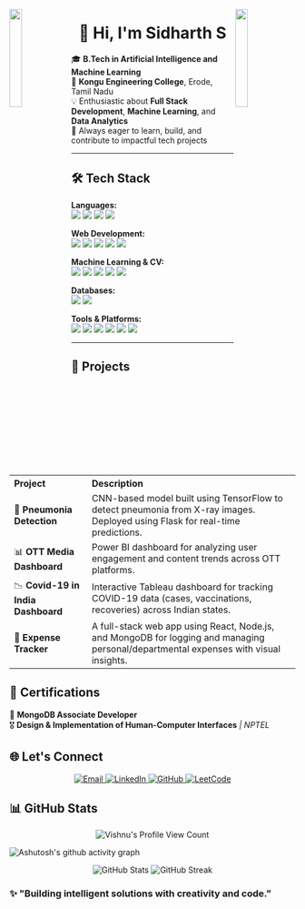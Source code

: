 <img align="left" src="https://user-images.githubusercontent.com/65187002/144930161-2f783401-8d27-4fdf-a2f7-cc0ba32f1f1f.gif" width="21%" style="display:inline;"><img align="right" src="https://user-images.githubusercontent.com/65187002/144930161-2f783401-8d27-4fdf-a2f7-cc0ba32f1f1f.gif" width="21%" style="display:inline;">

<h1 align="center">👋 Hi, I'm Sidharth S</h1>

🎓 **B.Tech in Artificial Intelligence and Machine Learning**  
📍 **Kongu Engineering College**, Erode, Tamil Nadu  
💡 Enthusiastic about **Full Stack Development**, **Machine Learning**, and **Data Analytics**  
🚀 Always eager to learn, build, and contribute to impactful tech projects

---


## 🛠️ Tech Stack

<p><strong>Languages:</strong><br>
  <img src="https://img.shields.io/badge/Java-007396?style=for-the-badge&logo=java&logoColor=white" />
  <img src="https://img.shields.io/badge/C-00599C?style=for-the-badge&logo=c&logoColor=white" />
  <img src="https://img.shields.io/badge/Python-3776AB?style=for-the-badge&logo=python&logoColor=white" />
  <img src="https://img.shields.io/badge/JavaScript-F7DF1E?style=for-the-badge&logo=javascript&logoColor=black" />
</p>

<p><strong>Web Development:</strong><br>
  <img src="https://img.shields.io/badge/HTML5-E34F26?style=for-the-badge&logo=html5&logoColor=white" />
  <img src="https://img.shields.io/badge/CSS3-1572B6?style=for-the-badge&logo=css3&logoColor=white" />
  <img src="https://img.shields.io/badge/React-61DAFB?style=for-the-badge&logo=react&logoColor=black" />
  <img src="https://img.shields.io/badge/Node.js-339933?style=for-the-badge&logo=node.js&logoColor=white" />
  <img src="https://img.shields.io/badge/Express.js-000000?style=for-the-badge&logo=express&logoColor=white" />
</p>

<p><strong>Machine Learning & CV:</strong><br>
  <img src="https://img.shields.io/badge/TensorFlow-FF6F00?style=for-the-badge&logo=tensorflow&logoColor=white" />
  <img src="https://img.shields.io/badge/Keras-D00000?style=for-the-badge&logo=keras&logoColor=white" />
  <img src="https://img.shields.io/badge/scikit--learn-F7931E?style=for-the-badge&logo=scikit-learn&logoColor=white" />
  <img src="https://img.shields.io/badge/OpenCV-5C3EE8?style=for-the-badge&logo=opencv&logoColor=white" />
  <img src="https://img.shields.io/badge/YOLO-00FFFF?style=for-the-badge&logoColor=black" />
</p>

<p><strong>Databases:</strong><br>
  <img src="https://img.shields.io/badge/SQL-4479A1?style=for-the-badge&logo=mysql&logoColor=white" />
  <img src="https://img.shields.io/badge/MongoDB-47A248?style=for-the-badge&logo=mongodb&logoColor=white" />
</p>

<p><strong>Tools & Platforms:</strong><br>
  <img src="https://img.shields.io/badge/Git-F05032?style=for-the-badge&logo=git&logoColor=white" />
  <img src="https://img.shields.io/badge/GitHub-181717?style=for-the-badge&logo=github&logoColor=white" />
  <img src="https://img.shields.io/badge/Power%20BI-F2C811?style=for-the-badge&logo=powerbi&logoColor=black" />
  <img src="https://img.shields.io/badge/Tableau-E97627?style=for-the-badge&logo=tableau&logoColor=white" />
  <img src="https://img.shields.io/badge/Pandas-150458?style=for-the-badge&logo=pandas&logoColor=white" />
  <img src="https://img.shields.io/badge/NumPy-013243?style=for-the-badge&logo=numpy&logoColor=white" />
</p>

---

<h2>🚀 Projects</h2>

<table style="width:100%; border-collapse: collapse;">
  <tr>
    <th align="left">Project</th>
    <th align="left">Description</th>
  </tr>
  <tr>
    <td>🔬 <strong>Pneumonia Detection</strong></td>
    <td>CNN-based model built using TensorFlow to detect pneumonia from X-ray images. Deployed using Flask for real-time predictions.</td>
  </tr>
  <tr>
    <td>📊 <strong>OTT Media Dashboard</strong></td>
    <td>Power BI dashboard for analyzing user engagement and content trends across OTT platforms.</td>
  </tr>
  <tr>
    <td>📉 <strong>Covid-19 in India Dashboard</strong></td>
    <td>Interactive Tableau dashboard for tracking COVID-19 data (cases, vaccinations, recoveries) across Indian states.</td>
  </tr>
  <tr>
    <td>💸 <strong>Expense Tracker</strong></td>
    <td>A full-stack web app using React, Node.js, and MongoDB for logging and managing personal/departmental expenses with visual insights.</td>
  </tr>
</table>

<h2>🏅 Certifications</h2>

<ul style="list-style: none; padding-left: 0;">
  <li>🥇 <strong>MongoDB Associate Developer</strong></li>
  <li>🎖️ <strong>Design & Implementation of Human-Computer Interfaces</strong> <em>| NPTEL</em></li>
</ul>


## 🌐 Let's Connect

<div align="center">
  
  <a href="mailto:sidharths2033@gmail.com">
    <img src="https://img.shields.io/badge/Gmail-D14836?style=for-the-badge&logo=gmail&logoColor=white" alt="Email" />
  </a>
  
  <a href="https://www.linkedin.com/in/sidhu2005/" target="_blank">
    <img src="https://img.shields.io/badge/LinkedIn-%230A66C2.svg?&style=for-the-badge&logo=linkedin&logoColor=white" alt="LinkedIn" />
  </a>

  <a href="https://github.com/sidharth-sekar" target="_blank">
    <img src="https://img.shields.io/badge/GitHub-100000?style=for-the-badge&logo=github&logoColor=white" alt="GitHub" />
  </a>

  <a href="https://leetcode.com/u/sidhu2005/" target="_blank">
    <img src="https://img.shields.io/badge/LeetCode-FFA116?style=for-the-badge&logo=LeetCode&logoColor=black" alt="LeetCode" />
  </a>

</div>

## 📊 GitHub Stats

<p align="center">
  <img src="https://komarev.com/ghpvc/?username=sidharth-sekar&color=green" alt="Vishnu's Profile View Count">
</p>

![Ashutosh's github activity graph](https://github-readme-activity-graph.vercel.app/graph?username=sidharth-sekar&theme=github-compact)

<p align="center">
  <img src="https://github-readme-stats.vercel.app/api?username=sidharth-sekar&show_icons=true&theme=radical" alt="GitHub Stats" />
  <img src="https://github-readme-streak-stats.herokuapp.com/?user=sidharth-sekar&theme=radical" alt="GitHub Streak" />
</p>

### ✨ "Building intelligent solutions with creativity and code."
<img src="https://www.animatedimages.org/data/media/562/animated-line-image-0386.gif" height="5" width="100%">
